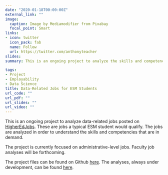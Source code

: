 ```yaml
---
date: "2020-01-18T00:00:00Z"
external_link: ""
image:
  caption: Image by Mediamodifier from Pixabay
  focal_point: Smart
links:
- icon: twitter
  icon_pack: fab
  name: Follow
  url: https://twitter.com/anthonyteacher
slides:
summary: This is an ongoing project to analyze the skills and competencies as expressed in data-related job postings.

tags:
- Project
- Employability
- Data Science
title: Data-Related Jobs for ESM Students
url_code: ""
url_pdf: ""
url_slides: ""
url_video: ""
---
```


This is an ongoing project to analyze data-related jobs posted on [HigherEdJobs](http://www.higheredjobs.com). These are jobs a typical ESM student would qualify. The jobs are analyzed in order to understand the skills and competencies that are in demand.

The project is currently focused on administrative-level jobs. Faculty job analyses will be forthcoming.

The project files can be found on Github [here](https://github.com/acircleda/Data-Jobs). The analyses, always under development, can be found [here](https://acircleda.github.io/Data-Jobs/).